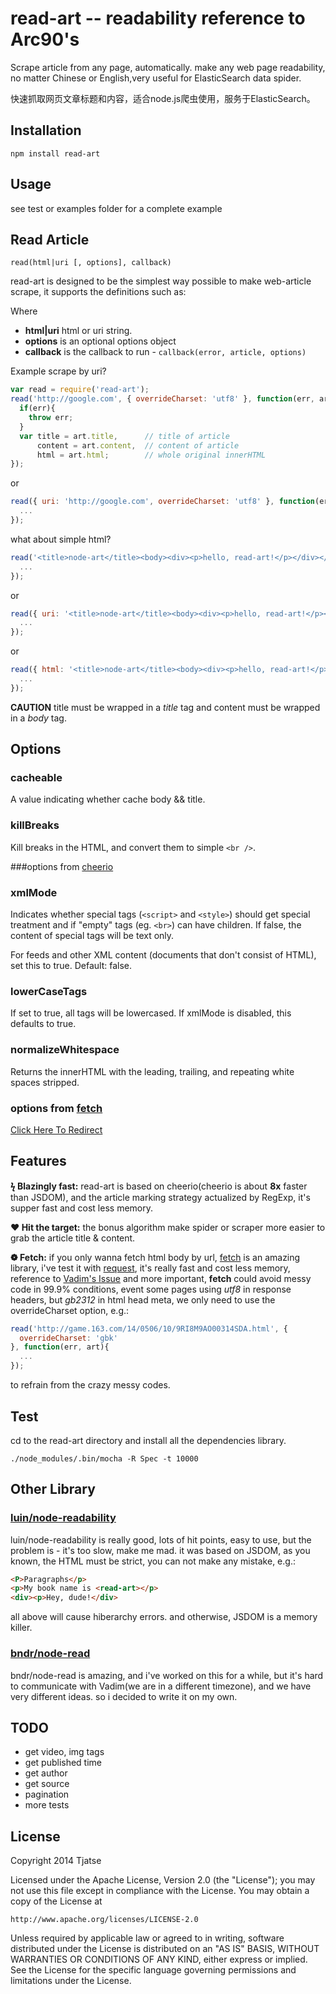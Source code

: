 # read-art -- readability reference to Arc90's
Scrape article from any page, automatically. make any web page readability, no matter Chinese or English,very useful for ElasticSearch data spider.

快速抓取网页文章标题和内容，适合node.js爬虫使用，服务于ElasticSearch。

## Installation
`npm install read-art`

## Usage
see test or examples folder for a complete example

## Read Article
`read(html|uri [, options], callback)`

read-art is designed to be the simplest way possible to make web-article scrape, it supports the definitions such as:

Where
  * **html|uri** html or uri string.
  * **options** is an optional options object
  * **callback** is the callback to run - `callback(error, article, options)`

Example
scrape by uri?
```javascript
var read = require('read-art');
read('http://google.com', { overrideCharset: 'utf8' }, function(err, art, options){
  if(err){
    throw err;
  }
  var title = art.title,      // title of article
      content = art.content,  // content of article
      html = art.html;        // whole original innerHTML
});
```

or
```javascript
read({ uri: 'http://google.com', overrideCharset: 'utf8' }, function(err, art, options){
  ...
});
```

what about simple html?

```javascript
read('<title>node-art</title><body><div><p>hello, read-art!</p></div></body>', { overrideCharset: 'utf8' }, function(err, art, options){
  ...
});
```

or
```javascript
read({ uri: '<title>node-art</title><body><div><p>hello, read-art!</p></div></body>', overrideCharset: 'utf8' }, function(err, art, options){
  ...
});

```

or
```javascript
read({ html: '<title>node-art</title><body><div><p>hello, read-art!</p></div></body>', overrideCharset: 'utf8' }, function(err, art, options){
  ...
});
```

**CAUTION** title must be wrapped in a *title* tag and content must be wrapped in a *body* tag.

## Options
### cacheable
A value indicating whether cache body && title.

### killBreaks
Kill breaks in the HTML, and convert them to simple `<br />`.

###options from [cheerio](https://github.com/cheeriojs/cheerio)
### xmlMode
Indicates whether special tags (`<script>` and `<style>`) should get special treatment and if "empty" tags (eg. `<br>`) can have children. If false, the content of special tags will be text only.

For feeds and other XML content (documents that don't consist of HTML), set this to true. Default: false.

### lowerCaseTags
If set to true, all tags will be lowercased. If xmlMode is disabled, this defaults to true.

### normalizeWhitespace
Returns the innerHTML with the leading, trailing, and repeating white spaces stripped.

### options from [fetch](https://github.com/andris9/fetch)
[Click Here To Redirect](https://github.com/andris9/fetch#options)

## Features
__&#991; Blazingly fast:__
read-art is based on cheerio(cheerio is about __8x__ faster than JSDOM), and the article marking strategy actualized by RegExp, it's supper fast and cost less memory.

__&#10084; Hit the target:__
the bonus algorithm make spider or scraper more easier to grab the article title & content.

__&#10049; Fetch:__
if you only wanna fetch html body by url, [fetch](https://github.com/andris9/fetch) is an amazing library, i've test it with [request](https://github.com/mikeal/request), it's really fast and cost less memory, reference to [Vadim's Issue](https://github.com/bndr/node-read/pull/15)
and more important, **fetch** could avoid messy code in 99.9% conditions, event some pages using *utf8* in response headers, but *gb2312* in html head meta, we only need to use the overrideCharset option, e.g.:
```javascript
read('http://game.163.com/14/0506/10/9RI8M9AO00314SDA.html', {
  overrideCharset: 'gbk'
}, function(err, art){
  ...
});
```
to refrain from the crazy messy codes.

## Test
cd to the read-art directory and install all the dependencies library.

`./node_modules/.bin/mocha -R Spec -t 10000`

## Other Library
### [luin/node-readability](https://github.com/luin/node-readability)
luin/node-readability is really good, lots of hit points, easy to use, but the problem is - it's too slow, make me mad. it was based on JSDOM, as you known, the HTML must be strict, you can not make any mistake, e.g.:

```html
<P>Paragraphs</p>
<p>My book name is <read-art></p>
<div><p>Hey, dude!</div>
```
all above will cause hiberarchy errors.
and otherwise, JSDOM is a memory killer.

### [bndr/node-read](https://github.com/bndr/node-read)
bndr/node-read is amazing, and i've worked on this for a while, but it's hard to communicate with Vadim(we are in a different timezone), and we have very different ideas. so i decided to write it on my own.

## TODO
- get video, img tags
- get published time
- get author
- get source
- pagination
- more tests

## License
Copyright 2014 Tjatse

Licensed under the Apache License, Version 2.0 (the "License");
you may not use this file except in compliance with the License.
You may obtain a copy of the License at

    http://www.apache.org/licenses/LICENSE-2.0

Unless required by applicable law or agreed to in writing, software
distributed under the License is distributed on an "AS IS" BASIS,
WITHOUT WARRANTIES OR CONDITIONS OF ANY KIND, either express or implied.
See the License for the specific language governing permissions and
limitations under the License.


